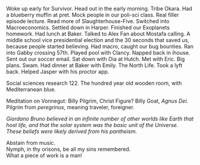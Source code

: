 Woke up early for Survivor. Head out in the early morning. Tribe Okara. Had a blueberry muffin at pret. Mock people in our poli-sci class. Real filler episode lecture. Read more of Slaughterhouse-Five. Switched into Macroeconomics. Settled down in Harper. Finished our Exoplanets homework. Had lunch at Baker. Talked to Alex Fan about Mostafa calling. A middle school vice presidential election and the 30 seconds that saved us, because people started believing. Had macro, caught our bug bounties. Ran into Gabby crossing 57th. Played pool with Clancy. Napped back in ihouse. Sent out our soccer email. Sat down with Oia at Hutch. Met with Eric. Big plans. Swam. Had dinner at Baker with Emily. The North Life. Took a lyft back. Helped Jasper with his proctor app. 

Social sciences research 122\. The hundred year old wooden room, with Mediterranean blue. 

Meditation on Vonnegut: Billy Pilgrim, Christ Figure? Billy Goat, *Agnus Dei.*  
Pilgrim from *peregrinus*, meaning traveler, foreigner. 

*Giordano Bruno believed in an infinite number of other worlds like Earth that host life, and that the solar system was the basic unit of the Universe. These beliefs were likely derived from his pantheism.* 

Abstain from music.   
Nymph, in thy orisons, be all my sins remembered.   
What a piece of work is a man\!